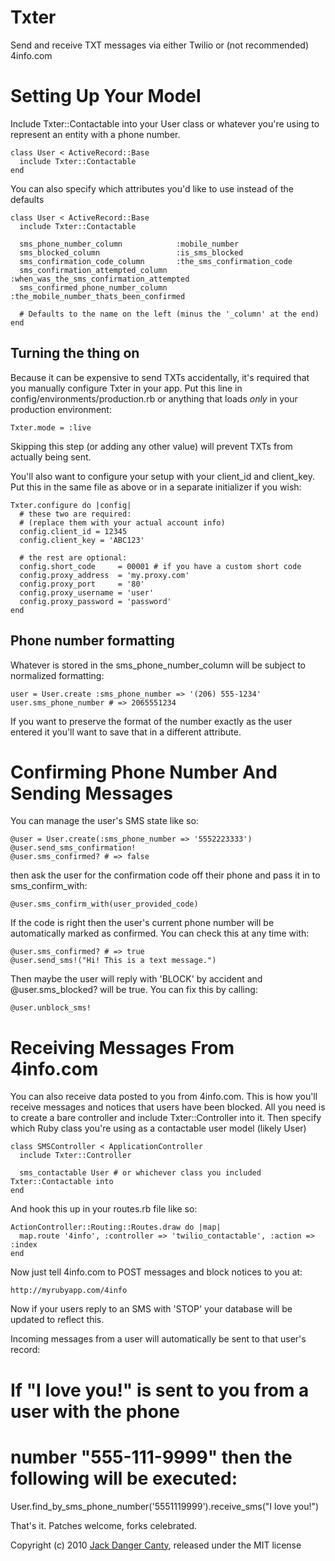 Txter
=====

Send and receive TXT messages via either Twilio or (not recommended) 4info.com

Setting Up Your Model
=====

Include Txter::Contactable into your User class or whatever you're using to represent an entity with a phone number. 

    class User < ActiveRecord::Base
      include Txter::Contactable
    end

You can also specify which attributes you'd like to use instead of the defaults

    class User < ActiveRecord::Base
      include Txter::Contactable

      sms_phone_number_column            :mobile_number
      sms_blocked_column                 :is_sms_blocked
      sms_confirmation_code_column       :the_sms_confirmation_code
      sms_confirmation_attempted_column  :when_was_the_sms_confirmation_attempted
      sms_confirmed_phone_number_column  :the_mobile_number_thats_been_confirmed

      # Defaults to the name on the left (minus the '_column' at the end)
    end

Turning the thing on
---

Because it can be expensive to send TXTs accidentally, it's required that you manually configure Txter in your app. Put this line in config/environments/production.rb or anything that loads _only_ in your production environment:

    Txter.mode = :live

Skipping this step (or adding any other value) will prevent TXTs from actually being sent.

You'll also want to configure your setup with your client_id and client_key. Put this in the same file as above or in a separate initializer if you wish:

    Txter.configure do |config|
      # these two are required:
      # (replace them with your actual account info)
      config.client_id = 12345
      config.client_key = 'ABC123'

      # the rest are optional:
      config.short_code     = 00001 # if you have a custom short code
      config.proxy_address  = 'my.proxy.com'
      config.proxy_port     = '80'
      config.proxy_username = 'user'
      config.proxy_password = 'password'
    end

Phone number formatting
---

Whatever is stored in the sms_phone_number_column will be subject to normalized formatting:

    user = User.create :sms_phone_number => '(206) 555-1234'
    user.sms_phone_number # => 2065551234

If you want to preserve the format of the number exactly as the user entered it you'll want
to save that in a different attribute.


Confirming Phone Number And Sending Messages
====

You can manage the user's SMS state like so:

    @user = User.create(:sms_phone_number => '5552223333')
    @user.send_sms_confirmation!
    @user.sms_confirmed? # => false

then ask the user for the confirmation code off their phone and pass it in to sms_confirm_with:

    @user.sms_confirm_with(user_provided_code)

If the code is right then the user's current phone number will be automatically marked as confirmed. You can check this at any time with:

    @user.sms_confirmed? # => true
    @user.send_sms!("Hi! This is a text message.")

Then maybe the user will reply with 'BLOCK' by accident and @user.sms_blocked? will be true.
You can fix this by calling:

    @user.unblock_sms!


Receiving Messages From 4info.com
====

You can also receive data posted to you from 4info.com. This is how you'll receive messages and notices that users have been blocked.
All you need is to create a bare controller and include Txter::Controller into it. Then specify which Ruby class you're using as a contactable user model (likely User)


    class SMSController < ApplicationController
      include Txter::Controller

      sms_contactable User # or whichever class you included Txter::Contactable into
    end

And hook this up in your routes.rb file like so:

    ActionController::Routing::Routes.draw do |map|
      map.route '4info', :controller => 'twilio_contactable', :action => :index
    end

Now just tell 4info.com to POST messages and block notices to you at:

    http://myrubyapp.com/4info

Now if your users reply to an SMS with 'STOP' your database will be updated to reflect this.

Incoming messages from a user will automatically be sent to that user's record:

   # If "I love you!" is sent to you from a user with the phone
   # number "555-111-9999" then the following will be executed:
   User.find_by_sms_phone_number('5551119999').receive_sms("I love you!")

That's it. Patches welcome, forks celebrated.

Copyright (c) 2010 [Jack Danger Canty](http://jåck.com/), released under the MIT license
